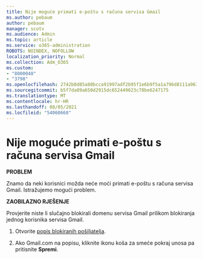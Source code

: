 ```yaml
---
title: Nije moguće primati e-poštu s računa servisa Gmail
ms.author: pebaum
author: pebaum
manager: scotv
ms.audience: Admin
ms.topic: article
ms.service: o365-administration
ROBOTS: NOINDEX, NOFOLLOW
localization_priority: Normal
ms.collection: Adm_O365
ms.custom:
- "8000048"
- "3798"
ms.openlocfilehash: 2742b0d85a80bcca91997adf2b95f1e6b9f5a1a796d8111a961f545f2364613d
ms.sourcegitcommit: b5f7da89a650d2915dc652449623c78be6247175
ms.translationtype: MT
ms.contentlocale: hr-HR
ms.lasthandoff: 08/05/2021
ms.locfileid: "54060668"
---
```

# <a name="unable-to-receive-email-from-gmail-accounts"></a>Nije moguće primati e-poštu s računa servisa Gmail

**PROBLEM**

Znamo da neki korisnici možda neće moći primati e-poštu s računa servisa Gmail. Istražujemo mogući problem.

**ZAOBILAZNO RJEŠENJE**

Provjerite niste li slučajno blokirali domenu servisa Gmail prilikom blokiranja jednog korisnika servisa Gmail.

1. Otvorite [popis blokiranih pošiljatelja](https://go.microsoft.com/fwlink/?linkid=2121010).

2. Ako Gmail.com na popisu, kliknite ikonu koša za smeće pokraj unosa pa pritisnite **Spremi**.
